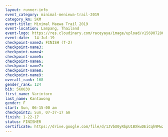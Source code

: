 ```yaml
---
layout: runner-info 
event_category: minimal-meniewa-trail-2019 
category_km: 5KM 
event-title: Minimal Maewa Trail 2019 
event-location: Lampang, Thailand 
event-logo: https://res.cloudinary.com/raceyaya/image/upload/v1569072805/logo/minimal-trail_ktnvsp.jpg 
event-date:  14-Jul-19 
checkpoint-name2: FINISH (T-2) 
checkpoint-name3: 
checkpoint-name4: 
checkpoint-name5: 
checkpoint-name6: 
checkpoint-name7: 
checkpoint-name8: 
checkpoint-name9: 
overall_rank: 168
gender_rank: 124
bib: 5K0030
first_name: Varintorn
last_name: Kantawong
gender: F
start: Sun, 06-15-00 am
checkpoint2: Sun, 07-37-17 am
finish: 1-22-17
status: FINISHER
certificate: https://drive.google.com/file/d/1JVbU0yRbpU1BXkwDEiCqh9MwZKBEiXNQ/view?usp=sharing
---
```

